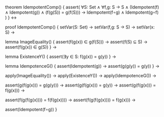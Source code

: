 theorem IdempotentComp() {
  assert(
    ∀S: Set ∧ ∀f,g: S → S ∧
    (Idempotent(f) ∧ Idempotent(g)) ∧
    (f(g(S)) = g(f(S))) →
    Idempotent(f∘g) ∧ Idempotent(g∘f)
  )
} ↔

proof IdempotentComp() {
  setVar(S: Set) →
  setVar(f,g: S → S) →
  setVar(x: S) →

  lemma ImageEquality() {
    assert(f(g(x)) ∈ g(f(S))) →
    assert(f(S) ⊆ S) →
    assert(f(g(x)) ∈ g(S))
  } →

  lemma ExistenceY() {
    assert(∃y ∈ S: f(g(x)) = g(y))
  } →

  lemma IdempotenceG() {
    assert(Idempotent(g)) →
    assert(g(g(y)) = g(y))
  } →

  apply(ImageEquality()) →
  apply(ExistenceY()) →
  apply(IdempotenceG()) →

  assert(g(f(g(x))) = g(g(y))) →
  assert(g(f(g(x))) = g(y)) →
  assert(g(f(g(x))) = f(g(x))) →

  assert(f(g(f(g(x)))) = f(f(g(x)))) →
  assert(f(g(f(g(x)))) = f(g(x))) →
  
  assert(Idempotent(f∘g))
}